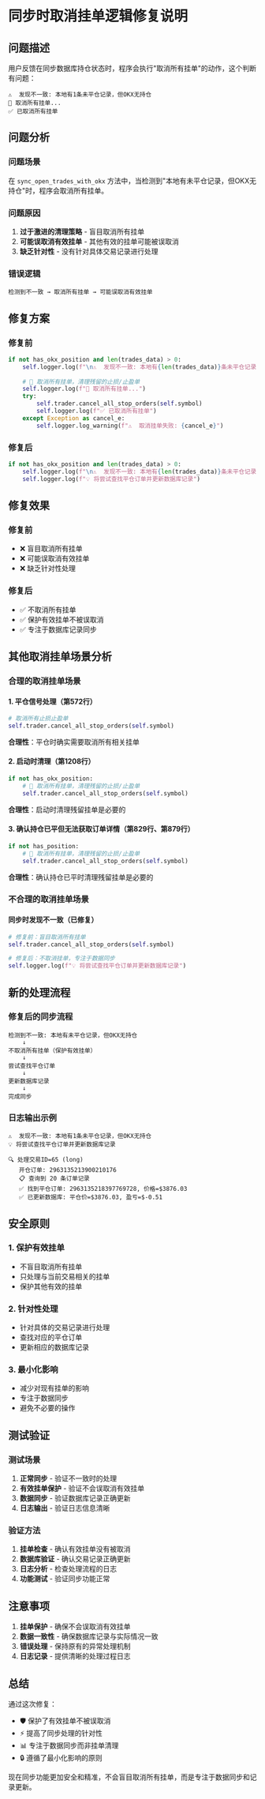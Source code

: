 # 同步时取消挂单逻辑修复说明

## 问题描述

用户反馈在同步数据库持仓状态时，程序会执行"取消所有挂单"的动作，这个判断有问题：

```
⚠️  发现不一致: 本地有1条未平仓记录，但OKX无持仓
🧹 取消所有挂单...
✅ 已取消所有挂单
```

## 问题分析

### 问题场景
在 `sync_open_trades_with_okx` 方法中，当检测到"本地有未平仓记录，但OKX无持仓"时，程序会取消所有挂单。

### 问题原因
1. **过于激进的清理策略** - 盲目取消所有挂单
2. **可能误取消有效挂单** - 其他有效的挂单可能被误取消
3. **缺乏针对性** - 没有针对具体交易记录进行处理

### 错误逻辑
```
检测到不一致 → 取消所有挂单 → 可能误取消有效挂单
```

## 修复方案

### 修复前
```python
if not has_okx_position and len(trades_data) > 0:
    self.logger.log(f"\n⚠️  发现不一致: 本地有{len(trades_data)}条未平仓记录，但OKX无持仓")
    
    # 🔴 取消所有挂单，清理残留的止损/止盈单
    self.logger.log(f"🧹 取消所有挂单...")
    try:
        self.trader.cancel_all_stop_orders(self.symbol)
        self.logger.log(f"✅ 已取消所有挂单")
    except Exception as cancel_e:
        self.logger.log_warning(f"⚠️  取消挂单失败: {cancel_e}")
```

### 修复后
```python
if not has_okx_position and len(trades_data) > 0:
    self.logger.log(f"\n⚠️  发现不一致: 本地有{len(trades_data)}条未平仓记录，但OKX无持仓")
    self.logger.log(f"💡 将尝试查找平仓订单并更新数据库记录")
```

## 修复效果

### 修复前
- ❌ 盲目取消所有挂单
- ❌ 可能误取消有效挂单
- ❌ 缺乏针对性处理

### 修复后
- ✅ 不取消所有挂单
- ✅ 保护有效挂单不被误取消
- ✅ 专注于数据库记录同步

## 其他取消挂单场景分析

### 合理的取消挂单场景

#### 1. 平仓信号处理（第572行）
```python
# 取消所有止损止盈单
self.trader.cancel_all_stop_orders(self.symbol)
```
**合理性**：平仓时确实需要取消所有相关挂单

#### 2. 启动时清理（第1208行）
```python
if not has_okx_position:
    # 🔴 取消所有挂单，清理残留的止损/止盈单
    self.trader.cancel_all_stop_orders(self.symbol)
```
**合理性**：启动时清理残留挂单是必要的

#### 3. 确认持仓已平但无法获取订单详情（第829行、第879行）
```python
if not has_position:
    # 🔴 取消所有挂单，清理残留的止损/止盈单
    self.trader.cancel_all_stop_orders(self.symbol)
```
**合理性**：确认持仓已平时清理残留挂单是必要的

### 不合理的取消挂单场景

#### 同步时发现不一致（已修复）
```python
# 修复前：盲目取消所有挂单
self.trader.cancel_all_stop_orders(self.symbol)

# 修复后：不取消挂单，专注于数据同步
self.logger.log(f"💡 将尝试查找平仓订单并更新数据库记录")
```

## 新的处理流程

### 修复后的同步流程
```
检测到不一致: 本地有未平仓记录，但OKX无持仓
    ↓
不取消所有挂单（保护有效挂单）
    ↓
尝试查找平仓订单
    ↓
更新数据库记录
    ↓
完成同步
```

### 日志输出示例
```
⚠️  发现不一致: 本地有1条未平仓记录，但OKX无持仓
💡 将尝试查找平仓订单并更新数据库记录

🔍 处理交易ID=65 (long)
   开仓订单: 2963135213900210176
   📋 查询到 20 条订单记录
   ✅ 找到平仓订单: 2963135218397769728, 价格=$3876.03
   ✅ 已更新数据库: 平仓价=$3876.03, 盈亏=$-0.51
```

## 安全原则

### 1. 保护有效挂单
- 不盲目取消所有挂单
- 只处理与当前交易相关的挂单
- 保护其他有效的挂单

### 2. 针对性处理
- 针对具体的交易记录进行处理
- 查找对应的平仓订单
- 更新相应的数据库记录

### 3. 最小化影响
- 减少对现有挂单的影响
- 专注于数据同步
- 避免不必要的操作

## 测试验证

### 测试场景
1. **正常同步** - 验证不一致时的处理
2. **有效挂单保护** - 验证不会误取消有效挂单
3. **数据同步** - 验证数据库记录正确更新
4. **日志输出** - 验证日志信息清晰

### 验证方法
1. **挂单检查** - 确认有效挂单没有被取消
2. **数据库验证** - 确认交易记录正确更新
3. **日志分析** - 检查处理流程的日志
4. **功能测试** - 验证同步功能正常

## 注意事项

1. **挂单保护** - 确保不会误取消有效挂单
2. **数据一致性** - 确保数据库记录与实际情况一致
3. **错误处理** - 保持原有的异常处理机制
4. **日志记录** - 提供清晰的处理过程日志

## 总结

通过这次修复：
- 🛡️ 保护了有效挂单不被误取消
- ⚡ 提高了同步处理的针对性
- 📊 专注于数据同步而非挂单清理
- 🔒 遵循了最小化影响的原则

现在同步功能更加安全和精准，不会盲目取消所有挂单，而是专注于数据同步和记录更新。
